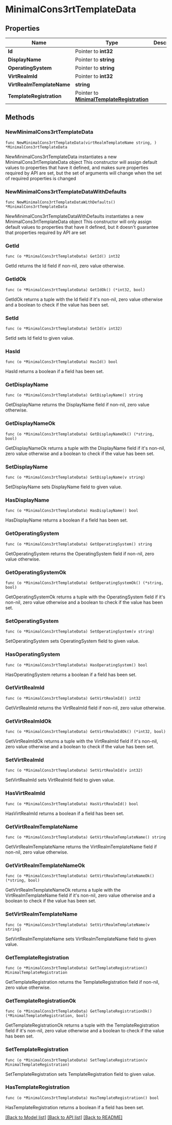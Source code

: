 # MinimalCons3rtTemplateData

## Properties

Name | Type | Description | Notes
------------ | ------------- | ------------- | -------------
**Id** | Pointer to **int32** |  | [optional] 
**DisplayName** | Pointer to **string** |  | [optional] 
**OperatingSystem** | Pointer to **string** |  | [optional] 
**VirtRealmId** | Pointer to **int32** |  | [optional] 
**VirtRealmTemplateName** | **string** |  | 
**TemplateRegistration** | Pointer to [**MinimalTemplateRegistration**](MinimalTemplateRegistration.md) |  | [optional] 

## Methods

### NewMinimalCons3rtTemplateData

`func NewMinimalCons3rtTemplateData(virtRealmTemplateName string, ) *MinimalCons3rtTemplateData`

NewMinimalCons3rtTemplateData instantiates a new MinimalCons3rtTemplateData object
This constructor will assign default values to properties that have it defined,
and makes sure properties required by API are set, but the set of arguments
will change when the set of required properties is changed

### NewMinimalCons3rtTemplateDataWithDefaults

`func NewMinimalCons3rtTemplateDataWithDefaults() *MinimalCons3rtTemplateData`

NewMinimalCons3rtTemplateDataWithDefaults instantiates a new MinimalCons3rtTemplateData object
This constructor will only assign default values to properties that have it defined,
but it doesn't guarantee that properties required by API are set

### GetId

`func (o *MinimalCons3rtTemplateData) GetId() int32`

GetId returns the Id field if non-nil, zero value otherwise.

### GetIdOk

`func (o *MinimalCons3rtTemplateData) GetIdOk() (*int32, bool)`

GetIdOk returns a tuple with the Id field if it's non-nil, zero value otherwise
and a boolean to check if the value has been set.

### SetId

`func (o *MinimalCons3rtTemplateData) SetId(v int32)`

SetId sets Id field to given value.

### HasId

`func (o *MinimalCons3rtTemplateData) HasId() bool`

HasId returns a boolean if a field has been set.

### GetDisplayName

`func (o *MinimalCons3rtTemplateData) GetDisplayName() string`

GetDisplayName returns the DisplayName field if non-nil, zero value otherwise.

### GetDisplayNameOk

`func (o *MinimalCons3rtTemplateData) GetDisplayNameOk() (*string, bool)`

GetDisplayNameOk returns a tuple with the DisplayName field if it's non-nil, zero value otherwise
and a boolean to check if the value has been set.

### SetDisplayName

`func (o *MinimalCons3rtTemplateData) SetDisplayName(v string)`

SetDisplayName sets DisplayName field to given value.

### HasDisplayName

`func (o *MinimalCons3rtTemplateData) HasDisplayName() bool`

HasDisplayName returns a boolean if a field has been set.

### GetOperatingSystem

`func (o *MinimalCons3rtTemplateData) GetOperatingSystem() string`

GetOperatingSystem returns the OperatingSystem field if non-nil, zero value otherwise.

### GetOperatingSystemOk

`func (o *MinimalCons3rtTemplateData) GetOperatingSystemOk() (*string, bool)`

GetOperatingSystemOk returns a tuple with the OperatingSystem field if it's non-nil, zero value otherwise
and a boolean to check if the value has been set.

### SetOperatingSystem

`func (o *MinimalCons3rtTemplateData) SetOperatingSystem(v string)`

SetOperatingSystem sets OperatingSystem field to given value.

### HasOperatingSystem

`func (o *MinimalCons3rtTemplateData) HasOperatingSystem() bool`

HasOperatingSystem returns a boolean if a field has been set.

### GetVirtRealmId

`func (o *MinimalCons3rtTemplateData) GetVirtRealmId() int32`

GetVirtRealmId returns the VirtRealmId field if non-nil, zero value otherwise.

### GetVirtRealmIdOk

`func (o *MinimalCons3rtTemplateData) GetVirtRealmIdOk() (*int32, bool)`

GetVirtRealmIdOk returns a tuple with the VirtRealmId field if it's non-nil, zero value otherwise
and a boolean to check if the value has been set.

### SetVirtRealmId

`func (o *MinimalCons3rtTemplateData) SetVirtRealmId(v int32)`

SetVirtRealmId sets VirtRealmId field to given value.

### HasVirtRealmId

`func (o *MinimalCons3rtTemplateData) HasVirtRealmId() bool`

HasVirtRealmId returns a boolean if a field has been set.

### GetVirtRealmTemplateName

`func (o *MinimalCons3rtTemplateData) GetVirtRealmTemplateName() string`

GetVirtRealmTemplateName returns the VirtRealmTemplateName field if non-nil, zero value otherwise.

### GetVirtRealmTemplateNameOk

`func (o *MinimalCons3rtTemplateData) GetVirtRealmTemplateNameOk() (*string, bool)`

GetVirtRealmTemplateNameOk returns a tuple with the VirtRealmTemplateName field if it's non-nil, zero value otherwise
and a boolean to check if the value has been set.

### SetVirtRealmTemplateName

`func (o *MinimalCons3rtTemplateData) SetVirtRealmTemplateName(v string)`

SetVirtRealmTemplateName sets VirtRealmTemplateName field to given value.


### GetTemplateRegistration

`func (o *MinimalCons3rtTemplateData) GetTemplateRegistration() MinimalTemplateRegistration`

GetTemplateRegistration returns the TemplateRegistration field if non-nil, zero value otherwise.

### GetTemplateRegistrationOk

`func (o *MinimalCons3rtTemplateData) GetTemplateRegistrationOk() (*MinimalTemplateRegistration, bool)`

GetTemplateRegistrationOk returns a tuple with the TemplateRegistration field if it's non-nil, zero value otherwise
and a boolean to check if the value has been set.

### SetTemplateRegistration

`func (o *MinimalCons3rtTemplateData) SetTemplateRegistration(v MinimalTemplateRegistration)`

SetTemplateRegistration sets TemplateRegistration field to given value.

### HasTemplateRegistration

`func (o *MinimalCons3rtTemplateData) HasTemplateRegistration() bool`

HasTemplateRegistration returns a boolean if a field has been set.


[[Back to Model list]](../README.md#documentation-for-models) [[Back to API list]](../README.md#documentation-for-api-endpoints) [[Back to README]](../README.md)


